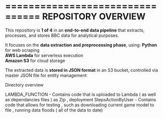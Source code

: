 ================================
REPOSITORY OVERVIEW
================================
This repository is **1 of 4** in an **end-to-end data pipeline** that extracts, processes, and stores BBC data for analytical purposes.  

It focuses on the **data extraction and preprocessing phase**, using:
**Python** for web scraping  
**AWS Lambda** for serverless execution  
**Amazon S3** for cloud storage  

The extracted data is **stored in JSON format** in an S3 bucket, controlled via master JSON file for entity management

Directory overview

LAMBDA_FUNCTION - Contains code that is uploaded to Lambda ( as well as dependancies files ) as Zip , deployment
StepsActionByUser - Contains code that allows for testing , such as downloading current game model to file , running data floods ( all of the data to date)



